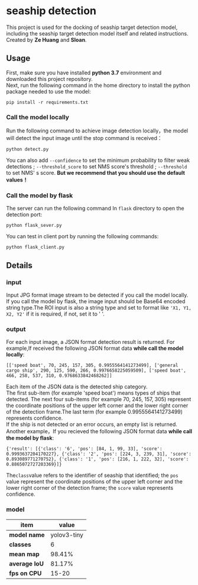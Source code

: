 # seaship detection
This project is used for the docking of seaship target detection model, including the seaship target detection model itself and related instructions.<br/>
Created by **Ze Huang** and **Sloan**.

## **Usage**
First, make sure you have installed **python 3.7** environment and downloaded this project repository.<br/>
Next, run the following command in the home directory to install the python package needed to use the model:
```
pip install -r requirements.txt
```
### Call the model locally 
Run the following command to achieve image detection locally，the model will detect the input image until the stop command is received：
```
python detect.py
```
You can also add `--confidence` to set the minimum probability to filter weak detections ; `--threshold_score` to set NMS score's threshold ; `--threshold` to set NMS' s score. **But we recommend that you should use the default values！**
### Call the model by flask
The server can run the following command In `flask` directory to open the detection port:
```
python flask_sever.py
```
You can test in client port by running the following commands:
```
python flask_client.py
```
## Details
### input
Input JPG format image stream to be detected if you call the model locally.<br/>
If you call the model by flask, the image input should be Base64 encoded string type.The ROI input is also a string type and set to format like `'X1, Y1, X2, Y2'` if it is required, if not, set it to ' '. 
### output
For each input image, a JSON format detection result is returned.
For example,If received the following JSON format data **while call the model locally**:
```
[['speed boat', 70, 245, 157, 305, 0.9955564141273499], ['general cargo ship', 290, 125, 590, 266, 0.9976658225059509], ['speed boat', 466, 258, 537, 310, 0.9768633842468262]]
```
Each item of the JSON data is the detected ship category.<br/>
The first sub-item (for example 'speed boat') means types of ships that detected. The next four sub-items (for example 70, 245, 157, 305) represent the coordinate positions of the upper left corner and the lower right corner of the detection frame.The last term (for example 0.9955564141273499) represents confidence.<br/>
If the ship is not detected or an error occurs, an empty list is returned.<br/>
Another example，If you recieved the following JSON format data **while call the model by flask**:
```
{'result': [{'class': '6', 'pos': [84, 1, 99, 33], 'score': 0.9993637204170227}, {'class': '2', 'pos': [224, 3, 239, 31], 'score': 0.893089771270752}, {'class': '1', 'pos': [216, 1, 222, 32], 'score': 0.8865072727203369}]}
```
The`class`value refers to the identifier of seaship that identified; the `pos` value represent the coordinate positions of the upper left corner and the lower right corner of the detection frame; the `score` value represents confidence.
### model
| item | value |
|--|--|
|  **model name**|yolov3-tiny  |
|  **classes**|6  |
|  **mean map**|98.41%  |
|  **average IoU**|81.17%  |
|  **fps on CPU**|15-20  |
